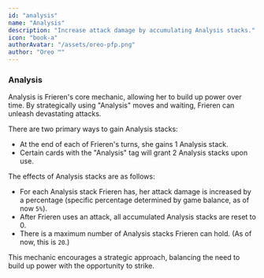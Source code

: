 ```yaml
---
id: "analysis"
name: "Analysis"
description: "Increase attack damage by accumulating Analysis stacks."
icon: "book-a"
authorAvatar: "/assets/oreo-pfp.png"
author: "Oreo ™️"
---
```


### Analysis

Analysis is Frieren's core mechanic, allowing her to build up power over time. By strategically using "Analysis" moves and waiting, Frieren can unleash devastating attacks.

There are two primary ways to gain Analysis stacks:

- At the end of each of Frieren's turns, she gains 1 Analysis stack.
- Certain cards with the "Analysis" tag will grant 2 Analysis stacks upon use.

The effects of Analysis stacks are as follows:

- For each Analysis stack Frieren has, her attack damage is increased by a percentage (specific percentage determined by game balance, as of now `5%`).
- After Frieren uses an attack, all accumulated Analysis stacks are reset to 0.
- There is a maximum number of Analysis stacks Frieren can hold. (As of now, this is `20`.)

This mechanic encourages a strategic approach, balancing the need to build up power with the opportunity to strike.